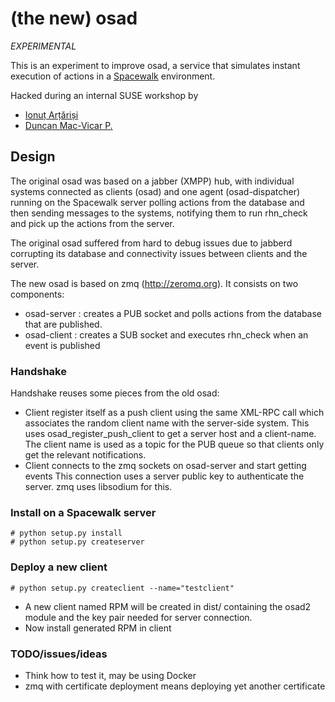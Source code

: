
# (the new) osad

*EXPERIMENTAL*

This is an experiment to improve osad, a service that simulates instant
execution of actions in a [Spacewalk](http://www.spacewalkproject.org/)
environment.

Hacked during an internal SUSE workshop by

* [Ionuț Arțăriși](https://github.com/mapleoin)
* [Duncan Mac-Vicar P.](https://github.com/dmacvicar)

## Design

The original osad was based on a jabber (XMPP) hub, with individual systems
connected as clients (osad) and one agent (osad-dispatcher) running on the
Spacewalk server polling actions from the database and then sending messages to
the systems, notifying them to run rhn_check and pick up the actions from the
server.

The original osad suffered from hard to debug issues due to jabberd corrupting
its database and connectivity issues between clients and the server.

The new osad is based on zmq (http://zeromq.org). It consists on two
components:

* osad-server : creates a PUB socket and polls actions from the database that
  are published.
* osad-client : creates a SUB socket and executes rhn_check when an event is
  published

### Handshake

Handshake reuses some pieces from the old osad:

* Client register itself as a push client using the same XML-RPC call which
  associates the random client name with the server-side system. This uses
  osad_register_push_client to get a server host and a client-name. The client
  name is used as a topic for the PUB queue so that clients only get the
  relevant notifications.
* Client connects to the zmq sockets on osad-server and start getting events
  This connection uses a server public key to authenticate the server. zmq uses
  libsodium for this.

### Install on a Spacewalk server

    # python setup.py install
    # python setup.py createserver

### Deploy a new client

    # python setup.py createclient --name="testclient"

* A new client named RPM will be created in dist/ containing the osad2 module
  and the key pair needed for server connection.
* Now install generated RPM in client

### TODO/issues/ideas

* Think how to test it, may be using Docker
* zmq with certificate deployment means deploying yet another certificate

